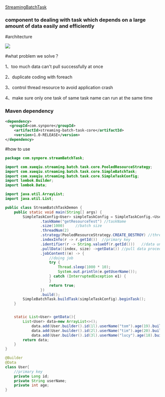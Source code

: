 [StreamingBatchTask](https://github.com/synpore/StreamingBatchTask.git)

### component to dealing with task which depends on a large amount of data easily and efficiently

#architecture

![](https://github.com/synpore/StreamingBatchTask/blob/master/batchTaskArchetecture.png?raw=true)

#what problem we solve？

1、too much data can't pull successfully at once

2、duplicate coding with foreach

3、control thread resource to avoid application crash

4、make sure only one task of same task name can run  at the same time


### Maven dependency

```xml
<dependency>
  <groupId>com.synpore</groupId>
    <artifactId>streaming-batch-task-core</artifactId>
    <version>1.0-RELEASE</version>
</dependency>
```

#how to use
```java
package com.synpore.streamBatchTask;

import com.xueqiu.streaming.batch.task.core.PooledResourceStrategy;
import com.xueqiu.streaming.batch.task.core.SimpleBatchTask;
import com.xueqiu.streaming.batch.task.core.SimpleTaskConfig;
import lombok.Builder;
import lombok.Data;

import java.util.ArrayList;
import java.util.List;

public class StreamBatchTaskDemon {
    public static void main(String[] args) {
        SimpleTaskConfig<User> simpleTaskConfig = SimpleTaskConfig.<User>builder()
                .taskName("getResourceTest") //taskName
                .size(1000)     //batch size
                .threadNum(2)
                .strategy(PooledResourceStrategy.CREATE_DESTROY) //thread pool strategy
                .indexInfo(r -> r.getId())  //primary key
                .identifier(r -> String.valueOf(r.getId()))   //data unique identifier
                .pullData((index, size) ->getData()) //pull data procedure
                .jobContent((e) -> {
                    //doing job
                    try {
                        Thread.sleep(1000 * 10);
                        System.out.println(e.getUserName());
                    } catch (InterruptedException e1) {
                    }
                    return true;
                })
                .build();
        SimpleBatchTask.buildTask(simpleTaskConfig).beginTask();
    }


    static List<User> getData(){
        List<User> data=new ArrayList<>();
            data.add(User.builder().id(1l).userName("tom").age(19).build());
            data.add(User.builder().id(2l).userName("tim").age(20).build());
            data.add(User.builder().id(3l).userName("lucy").age(18).build());
        return data;
    }
}

@Builder
@Data
class User{
    //primary key
    private Long id;
    private String userName;
    private int age;
}


```

